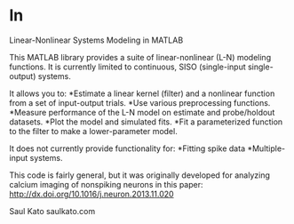 ln
==

Linear-Nonlinear Systems Modeling in MATLAB

This MATLAB library provides a suite of linear-nonlinear (L-N) modeling functions. 
It is currently limited to continuous, SISO (single-input single-output) systems.

It allows you to:
*Estimate a linear kernel (filter) and a nonlinear function from a set of input-output trials.
*Use various preprocessing functions.
*Measure performance of the L-N model on estimate and probe/holdout datasets.
*Plot the model and simulated fits.
*Fit a parameterized function to the filter to make a lower-parameter model.

It does not currently provide functionality for:
*Fitting spike data
*Multiple-input systems. 

This code is fairly general, but it was originally developed for analyzing calcium imaging of 
nonspiking neurons in this paper:  http://dx.doi.org/10.1016/j.neuron.2013.11.020



Saul Kato
saulkato.com
